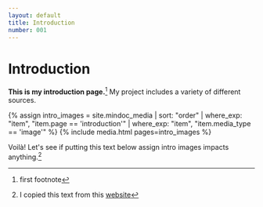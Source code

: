 ```yaml
---
layout: default
title: Introduction
number: 001
---
```

# Introduction

**This is my introduction page.**[^1] My project includes a variety of different sources.

{% assign intro_images = site.mindoc_media | sort: "order" | where_exp: "item", "item.page == 'introduction'" | where_exp: "item", "item.media_type == 'image'" %}
{% include media.html pages=intro_images %}


Voilà! Let's see if putting this text below assign intro images impacts anything.[^2]

[^1]: first footnote 
[^2]: I copied this text from this [website](https://www.lipsum.com/feed/html) 


